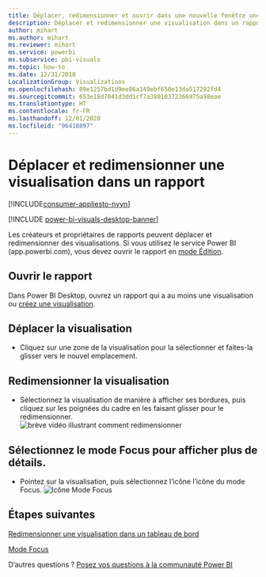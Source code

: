 ```yaml
---
title: Déplacer, redimensionner et ouvrir dans une nouvelle fenêtre une visualisation
description: Déplacer et redimensionner une visualisation dans un rapport dans le service Power BI et Power BI Desktop
author: mihart
ms.author: mihart
ms.reviewer: mihart
ms.service: powerbi
ms.subservice: pbi-visuals
ms.topic: how-to
ms.date: 12/31/2018
LocalizationGroup: Visualizations
ms.openlocfilehash: 09e1257bd1d9ee86a149ebf650e13da517292fd4
ms.sourcegitcommit: 653e18d7041d3dd1cf7a38010372366975a98eae
ms.translationtype: HT
ms.contentlocale: fr-FR
ms.lasthandoff: 12/01/2020
ms.locfileid: "96418897"
---
```

# <a name="move-and-resize-a-visualization-in-a-report"></a>Déplacer et redimensionner une visualisation dans un rapport

[!INCLUDE[consumer-appliesto-nyyn](../includes/consumer-appliesto-nyyn.md)]    

[!INCLUDE [power-bi-visuals-desktop-banner](../includes/power-bi-visuals-desktop-banner.md)]

Les créateurs et propriétaires de rapports peuvent déplacer et redimensionner des visualisations. Si vous utilisez le service Power BI (app.powerbi.com), vous devez ouvrir le rapport en [mode Édition](../create-reports/service-interact-with-a-report-in-editing-view.md). 

## <a name="open-the-report"></a>Ouvrir le rapport
Dans Power BI Desktop, ouvrez un rapport qui a au moins une visualisation ou [créez une visualisation](power-bi-report-add-visualizations-i.md). 

## <a name="move-the-visualization"></a>Déplacer la visualisation
* Cliquez sur une zone de la visualisation pour la sélectionner et faites-la glisser vers le nouvel emplacement.

## <a name="resize-the-visualization"></a>Redimensionner la visualisation
* Sélectionnez la visualisation de manière à afficher ses bordures, puis cliquez sur les poignées du cadre en les faisant glisser pour le redimensionner.  
  ![brève vidéo illustrant comment redimensionner](media/power-bi-visualization-move-and-resize/untitled.gif)

## <a name="select-focus-mode-to-see-more-detail"></a>Sélectionnez le mode Focus pour afficher plus de détails.
* Pointez sur la visualisation, puis sélectionnez l’icône l’icône du mode Focus.
  ![Icône Mode Focus](media/power-bi-visualization-move-and-resize/pbi_popouticon.jpg)

## <a name="next-steps"></a>Étapes suivantes
[Redimensionner une visualisation dans un tableau de bord](../create-reports/service-dashboard-edit-tile.md)  

[Mode Focus](../consumer/end-user-focus.md)

D’autres questions ? [Posez vos questions à la communauté Power BI](https://community.powerbi.com/)

